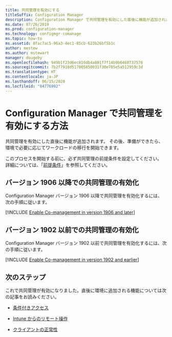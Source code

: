 ```yaml
---
title: 共同管理を有効にする
titleSuffix: Configuration Manager
description: Configuration Manager で共同管理を有効にした直後に機能が追加されます。
ms.date: 07/26/2019
ms.prod: configuration-manager
ms.technology: configmgr-comanage
ms.topic: how-to
ms.assetid: 8fac7ac5-96a3-4ec1-85cb-623b26bf5b1c
author: mestew
ms.author: mstewart
manager: dougeby
ms.openlocfilehash: 949b1f23d6ec816db4a801f7f14b9b6468737576
ms.sourcegitcommit: 7b2f7918d517005850031f30e705e5a512959c3d
ms.translationtype: HT
ms.contentlocale: ja-JP
ms.lasthandoff: 06/15/2020
ms.locfileid: "84776992"
---
```

# <a name="how-to-enable-co-management-in-configuration-manager"></a>Configuration Manager で共同管理を有効にする方法

共同管理を有効にした直後に機能が追加されます。 その後、準備ができたら、環境で必要に応じてワークロードの移行を開始できます。

このプロセスを開始する前に、必ず共同管理の前提条件を設定してください。 詳細については、「[前提条件](overview.md#prerequisites)」を参照してください。

## <a name="enable-co-management-starting-in-version-1906"></a>バージョン 1906 以降での共同管理の有効化

Configuration Manager バージョン 1906 以降で共同管理を有効化するには、次の手順に従います。

[!INCLUDE [Enable Co-management in version 1906 and later](includes/enable-co-management-1906-and-higher.md)]

## <a name="enable-co-management-in-version-1902-and-earlier"></a>バージョン 1902 以前での共同管理の有効化

Configuration Manager バージョン 1902 以前で共同管理を有効化するには、次の手順に従います。

[!INCLUDE [Enable Co-management in version 1902 and earlier](includes/enable-co-management-1902-and-earlier.md)]

## <a name="next-steps"></a>次のステップ

これで共同管理が有効になりました。直後に環境に追加される機能については次の記事をお読みください。

- [条件付きアクセス](quickstart-conditional-access.md)  

- [Intune からのリモート操作](quickstart-remote-actions.md)  

- [クライアントの正常性](quickstart-client-health.md)  
